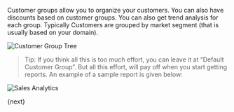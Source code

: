 Customer groups allow you to organize your customers. You can also have discounts based on customer groups.
You can also get trend analysis for each
group. Typically Customers are grouped by market segment (that is usually
based on your domain).

<img class="screenshot" alt="Customer Group Tree" src="/assets/manual_erpnext_com/img/crm/customer-group-tree.png">

> Tip: If you think all this is too much effort, you can leave it at “Default
Customer Group”. But all this effort, will pay off when you start getting
reports. An example of a sample report is given below:

![Sales Analytics](/assets/manual_erpnext_com/old_images/erpnext/sales-analytics-customer.png)

{next}